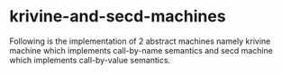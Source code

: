 # krivine-and-secd-machines
Following is the implementation of 2 abstract machines namely krivine machine which implements call-by-name semantics and secd machine which implements call-by-value semantics.
